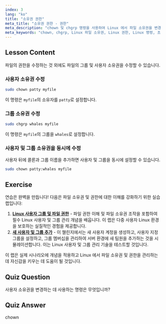 ```yaml
---
index: 3
lang: "ko"
title: "소유권 권한"
meta_title: "소유권 권한 - 권한"
meta_description: "chown 및 chgrp 명령을 사용하여 Linux 에서 파일 소유권을 변경하는 방법을 배웁니다. 이 초보자 친화적인 Linux 튜토리얼을 통해 사용자 및 그룹 권한을 이해하세요."
meta_keywords: "chown, chgrp, Linux 파일 소유권, Linux 권한, Linux 명령, 초보자 Linux, Linux 튜토리얼, Linux 가이드"
---
```


## Lesson Content

파일의 권한을 수정하는 것 외에도 파일의 그룹 및 사용자 소유권을 수정할 수 있습니다.

### 사용자 소유권 수정

```bash
sudo chown patty myfile
```

이 명령은 `myfile`의 소유자를 `patty`로 설정합니다.

### 그룹 소유권 수정

```bash
sudo chgrp whales myfile
```

이 명령은 `myfile`의 그룹을 `whales`로 설정합니다.

### 사용자 및 그룹 소유권을 동시에 수정

사용자 뒤에 콜론과 그룹 이름을 추가하면 사용자 및 그룹을 동시에 설정할 수 있습니다.

```bash
sudo chown patty:whales myfile
```

## Exercise

연습은 완벽을 만듭니다! 다음은 파일 소유권 및 권한에 대한 이해를 강화하기 위한 실습 랩입니다:

1. **[Linux 사용자 그룹 및 파일 권한](https://labex.io/ko/labs/linux-linux-user-group-and-file-permissions-18002)** - 파일 권한 이해 및 파일 소유권 조작을 포함하여 필수 Linux 사용자 및 그룹 관리 개념을 배웁니다. 이 랩은 다중 사용자 Linux 환경을 보호하는 실질적인 경험을 제공합니다.
2. **[새 사용자 및 그룹 추가](https://labex.io/ko/labs/linux-add-new-user-and-group-17987)** - 이 챌린지에서는 새 사용자 계정을 생성하고, 사용자 지정 그룹을 설정하고, 그룹 멤버십을 관리하여 서버 환경에 새 팀원을 추가하는 것을 시뮬레이션합니다. 이는 Linux 사용자 및 그룹 관리 기술을 테스트할 것입니다.

이 랩은 실제 시나리오에 개념을 적용하고 Linux 에서 파일 소유권 및 권한을 관리하는 데 자신감을 키우는 데 도움이 될 것입니다.

## Quiz Question

사용자 소유권을 변경하는 데 사용하는 명령은 무엇입니까?

## Quiz Answer

chown
